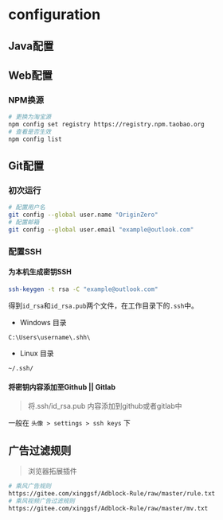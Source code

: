 # configuration

## Java配置


## Web配置
### NPM换源
```sh
# 更换为淘宝源
npm config set registry https://registry.npm.taobao.org
# 查看是否生效
npm config list
```

## Git配置
### 初次运行
```sh
# 配置用户名
git config --global user.name "OriginZero"
# 配置邮箱
git config --global user.email "example@outlook.com"
```

### 配置SSH
#### 为本机生成密钥SSH
```sh
ssh-keygen -t rsa -C "example@outlook.com"
```
得到`id_rsa`和`id_rsa.pub`两个文件，在工作目录下的`.ssh`中。
+ Windows 目录
```
C:\Users\username\.shh\
```
+ Linux 目录
```
~/.ssh/
```
#### 将密钥内容添加至Github || Gitlab
> 将.ssh/id_rsa.pub 内容添加到github或者gitlab中

一般在 `头像 > settings > ssh keys` 下
## 广告过滤规则
> 浏览器拓展插件
```sh
# 乘风广告规则
https://gitee.com/xinggsf/Adblock-Rule/raw/master/rule.txt
# 乘风视频广告过滤规则
https://gitee.com/xinggsf/Adblock-Rule/raw/master/mv.txt
```

